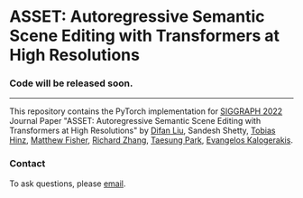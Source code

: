 # ASSET: Autoregressive Semantic Scene Editing with Transformers at High Resolutions

### Code will be released soon.
---

This repository contains the PyTorch implementation for [SIGGRAPH 2022](https://s2022.siggraph.org/) Journal Paper "ASSET: Autoregressive Semantic Scene Editing with Transformers at High Resolutions" by [Difan Liu](https://people.cs.umass.edu/~dliu/), Sandesh Shetty, [Tobias Hinz](http://www.tobiashinz.com/), [Matthew Fisher](https://techmatt.github.io/), [Richard Zhang](https://richzhang.github.io/), [Taesung Park](https://taesung.me/), [Evangelos Kalogerakis](https://people.cs.umass.edu/~kalo/).

### Contact
To ask questions, please [email](mailto:dliu@cs.umass.edu).
